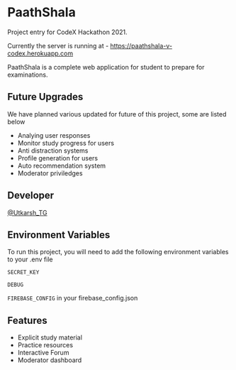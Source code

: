 
# PaathShala

Project entry for CodeX Hackathon 2021.

Currently the server is running at -
https://paathshala-v-codex.herokuapp.com

PaathShala is a complete web application for 
student to prepare for examinations.



## Future Upgrades

We have planned various updated for future of 
this project, some are listed below
- Analying user responses
- Monitor study progress for users
- Anti distraction systems
- Profile generation for users
- Auto recommendation system
- Moderator priviledges

  
## Developer

[@Utkarsh_TG](https://github.com/Utkarsh-TG)

  
## Environment Variables

To run this project, you will need to add the following environment variables to your .env file

`SECRET_KEY`

`DEBUG`

`FIREBASE_CONFIG` in your firebase_config.json

  
## Features

- Explicit study material
- Practice resources 
- Interactive Forum
- Moderator dashboard